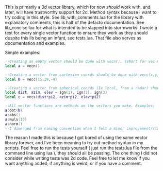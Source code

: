 This is primarily a 3d vector library, which for now *should* work with, and later, will have trustworthy support for 2d.
Method syntax because I want to try coding in this style.
See lib_with_comments.lua for the library with explanatory comments, this is half of the defacto documentation.
See lib_concise.lua for what is intended to be slapped into stormworks.
I wrote a test for every single vector function to ensure they work as they should despite this lib being an infant, see tests.lua. That file also serves as documentation and examples.

Simple examples:
```lua
--Creating an empty vector should be done with vecn(). (short for vec-new)
local a = vecn()

--Creating a vector from cartesian coords should be done with vecc(x,y,z). (short for vec-from-cartesian)
local b = vecc(15,39,-4)

--Creating a vector from spherical coords (Ie local, from a radar) should be done with vecs(dist,azim,elev). (short for vec-from-spherical)
local dist, azim, elev = ign(1), ign(2), ign(3)
local c = vecs(dist*pi2, azim*pi2, elev*pi2)
```
```lua
--All vector functions are methods on the vectors you make. Examples:
a:dot(b)
a:abs()
a:muls(10)
a:norm()
--I diverged from naming convention when I felt a minor improvement/clarification could be made.
```

The reason I made this is because I got bored of using the same vector library forever, and I've been meaning to try out method syntax in my scripts.
Feel free to run the tests yourself ( just run the tests.lua file from the command line using lua ), they should all be passing. The one thing I did not consider while writing tests was 2d code.
Feel free to let me know if you want anything added, if anything is weird, or if you have a comment.